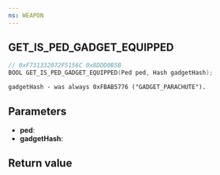 ```yaml
---
ns: WEAPON
---
```

## GET_IS_PED_GADGET_EQUIPPED

```c
// 0xF731332072F5156C 0x8DDD0B5B
BOOL GET_IS_PED_GADGET_EQUIPPED(Ped ped, Hash gadgetHash);
```

```
gadgetHash - was always 0xFBAB5776 ("GADGET_PARACHUTE").  
```

## Parameters
* **ped**: 
* **gadgetHash**: 

## Return value
